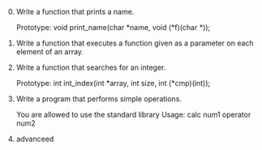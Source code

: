0. Write a function that prints a name.

    Prototype: void print_name(char *name, void (*f)(char *));
1. Write a function that executes a function given as a parameter on each element of an array.
2. Write a function that searches for an integer.

    Prototype: int int_index(int *array, int size, int (*cmp)(int));
3. Write a program that performs simple operations.

    You are allowed to use the standard library
    Usage: calc num1 operator num2
4. advanceed 
